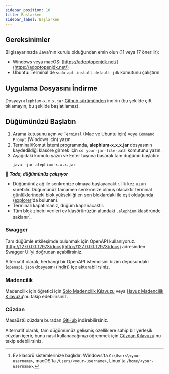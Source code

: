 ```yaml
---
sidebar_position: 10
title: Başlarken
sidebar_label: Başlarken
---
```


## Gereksinimler

Bilgisayarınızda Java'nın kurulu olduğundan emin olun (11 veya 17 önerilir):

- Windows veya macOS: [https://adoptopenjdk.net/](https://adoptopenjdk.net/)
- Ubuntu: Terminal'de `sudo apt install default-jdk` komutunu çalıştırın

## Uygulama Dosyasını İndirme

Dosyayı `alephium-x.x.x.jar` [Github sürümünden](https://github.com/alephium/alephium/releases/latest) indirin (bu şekilde çift tıklamayın, bu şekilde başlatılamaz).

## Düğümünüzü Başlatın

1. Arama kutusunu açın ve `Terminal` (Mac ve Ubuntu için) veya `Command Prompt` (Windows için) yazın.
2. Terminal/Komut İstemi programında, **alephium-x.x.x.jar** dosyasının kaydedildiği klasöre girmek için `cd your-jar-file-path` komutunu yazın.
3. Aşağıdaki komutu yazın ve Enter tuşuna basarak tam düğümü başlatın:
   ```shell
   java -jar alephium-x.x.x.jar
   ```

🎉 _**Tada, düğümünüz çalışıyor**_

- Düğümünüz ağ ile senkronize olmaya başlayacaktır. İlk kez uzun sürebilir. Düğümünüz tamamen senkronize olmuş olacaktır terminal günlüklerindeki blok yüksekliği en son bloklardaki ile eşit olduğunda ([explorer]'da bulunan).
- Terminali kapatırsanız, düğüm kapanacaktır.
- Tüm blok zinciri verileri ev klasörünüzün altındaki `.alephium` klasöründe saklanır[^1].

### Swagger

Tam düğümle etkileşimde bulunmak için OpenAPI kullanıyoruz. [http://127.0.0.1:12973/docs](http://127.0.0.1:12973/docs) adresinden Swagger UI'yi doğrudan açabilirsiniz.

Alternatif olarak, herhangi bir OpenAPI istemcisini
bizim deposundaki (`openapi.json` dosyasını ([indir](https://github.com/alephium/alephium/raw/master/api/src/main/resources/openapi.json))) içe aktarabilirsiniz.

### Madencilik

Madencilik için öğretici için [Solo Madencilik Kılavuzu](mining/solo-mining-guide.md) veya [Havuz Madencilik Kılavuzu](mining/pool-mining-guide.md)'nu takip edebilirsiniz.

### Cüzdan

Masaüstü cüzdanı buradan [GitHub](https://github.com/alephium/desktop-wallet/releases/latest) indirebilirsiniz.

Alternatif olarak, tam düğümümüz gelişmiş özelliklere sahip bir yerleşik cüzdan içerir, bunu nasıl kullanacağınızı öğrenmek için [Cüzdan Kılavuzu](wallet/node-wallet-guide.md)'nu takip edebilirsiniz.

[^1]: Ev klasörü sistemlerinize bağlıdır: Windows'ta `C:\Users\<your-username>`, macOS'ta `/Users/<your-username>`, Linux'ta `/home/<your-username>`.

[explorer]: https://explorer.alephium.org
